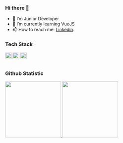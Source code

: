 ### Hi there 👋
- 🔭 I’m Junior Developer
- 🌱 I’m currently learning VueJS
- 📫 How to reach me: [Linkedin](https://www.linkedin.com/in/garinyr/).

### Tech Stack
  <a href="https://laravel.com/"><img align="left" alt="Laravel" title="Laravel (PHP Framework)" width="21px" src="https://laravel.com/img/logomark.min.svg" /></a>
  <a href="https://www.javascript.com/"><img align="left" alt="JavaScript" title="JavaScript" width="21px" src="https://upload.wikimedia.org/wikipedia/commons/9/99/Unofficial_JavaScript_logo_2.svg" /></a>
  <a href="https://nodejs.org/"><img align="left" alt="NodeJS" title="NodeJS" width="21px" src="https://seeklogo.com/images/N/nodejs-logo-FBE122E377-seeklogo.com.png" /></a>
<!--   <a href="https://nextjs.org/"><img align="left" alt="Next" title="Next (React SSR Framework)" width="21px" src="https://iconape.com/wp-content/files/gm/82643/svg/next-js.svg" /></a> -->
 <br>
 <br>

### Github Statistic

<p align="left">
<a href="https://github.com/garinyr">
  <img height="180em" src="https://github-readme-stats-eight-theta.vercel.app/api?username=garinyr&show_icons=true&theme=algolia&include_all_commits=true&count_private=true"/>
  <img height="180em" src="https://github-readme-stats-eight-theta.vercel.app/api/top-langs/?username=garinyr&layout=compact&langs_count=8&theme=algolia"/>
</a>
</p>


<!--
**garinyr/garinyr** is a ✨ _special_ ✨ repository because its `README.md` (this file) appears on your GitHub profile.

- 🔭 I’m currently working on ...
- 🌱 I’m currently learning Vue JS
- 🤔 I’m looking for help with ...
- 📫 How to reach me: [Linkedin](https://www.linkedin.com/in/gairnyr/).
- ⚡ Fun fact: ...
-->
